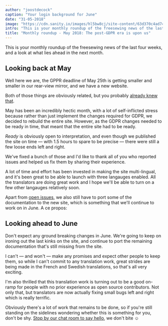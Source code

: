 ```yaml
---
author: "joostdecock"
caption: "Your login background for June"
date: "31-05-2018"
image: "https://cdn.sanity.io/images/hl5bw8cj/site-content/63d370c4ad7447d762f2ed053279bc3f11c7583d-1920x1080.jpg"
intro: "This is your monthly roundup of the freesewing news of the last four weeks, and a look at what lies ahead in the next month."
title: "Monthly roundup - May 2018: The post-GDPR era is upon us"
---
```


This is your monthly roundup of the freesewing news of the last four weeks, and a look at what lies ahead in the next month.

## Looking back at May

Well here we are, the GPPR deadline of May 25th is getting smaller and smaller in our rear-view mirror, and we have a new website.

Both of those things are obviously related, but you probably [already knew that](/blog/gdpr-ready).

May has been an incredibly hectic month, with a lot of self-inflicted stress because rather than just implement the changes required for GDPR, we decided to rebuild the entire site. However, as the GDPR changes needed to be ready in time, that meant that the entire site had to be ready.

*Ready* is obviously open to interpretation, and even though we published the site on time — with 1.5 hours to spare to be precise — there were still a few loose ends left and right.

We've fixed a bunch of those and I'd like to thank all of you who reported issues and helped us fix them by sharing their experience.

A lot of time and effort has been invested in making the site multi-lingual, and it's been great to be able to launch with three langauges enabled. All the translators are doing great work and I hope we'll be able to turn on a few other langauges relatively soon.

Apart from [open issues](https://github.com/freesewing/site/issues), we also still have to port some of the documentation to the new site, which is something that we'll continue to work on in June. A ce propos:

## Looking ahead to June

Don't expect any ground breaking changes in June. We're going to keep on ironing out the last kinks on the site, and continue to port the remaining documentation that's still missing from the site.

I can't — and won't — make any promises and expect other people to keep them, so while I can't commit to any translation work, great strides are being made in the French and Swedish translations, so that's all very exciting.

I'm also thrilled that this translation work is turning out to be a good on-ramp for people with no prior experience as open source contributors. Not only that, but translators are now actually fixing small bugs left and right which is really terrific.

Obviously there's a lot of work that remains to be done, so if you're still standing on the sidelines wondering whether this is something for you, don't be shy. [Stop by our chat room to say hello](https://discord.freesewing.org/), we don't bite ☺️

